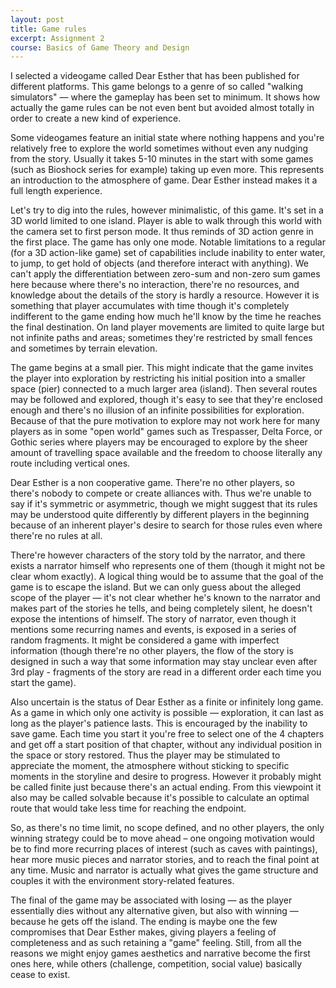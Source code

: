 ```yaml
---
layout: post
title: Game rules
excerpt: Assignment 2
course: Basics of Game Theory and Design
---
```


I selected a videogame called Dear Esther that has been published for different platforms. This game belongs to a genre of so called "walking simulators" — where the gameplay has been set to minimum. It shows how actually the game rules can be not even bent but avoided almost totally in order to create a new kind of experience.

Some videogames feature an initial state where nothing happens and you're relatively free to explore the world sometimes without even any nudging from the story. Usually it takes 5-10 minutes in the start with some games (such as Bioshock series for example) taking up even more. This represents an introduction to the atmosphere of game. Dear Esther instead makes it a full length experience. 

Let's try to dig into the rules, however minimalistic, of this game. It's set in a 3D world limited to one island. Player is able to walk through this world with the camera set to first person mode. It thus reminds of 3D action genre in the first place. The game has only one mode. Notable limitations to a regular (for a 3D action-like game) set of capabilities include inability to enter water, to jump, to get hold of objects (and therefore interact with anything). We can't apply the differentiation between zero-sum and non-zero sum games here because where there's no interaction, there're no resources, and knowledge about the details of the story is hardly a resource. However it is something that player accumulates with time though it's completely indifferent to the game ending how much he'll know by the time he reaches the final destination. On land player movements are limited to quite large but not infinite paths and areas; sometimes they're restricted by small fences and sometimes by terrain elevation.

The game begins at a small pier. This might indicate that the game invites the player into exploration by restricting his initial position into a smaller space (pier) connected to a much larger area (island). Then several routes may be followed and explored, though it's easy to see that they're enclosed enough and there's no illusion of an infinite possibilities for exploration. Because of that the pure motivation to explore may not work here for many players as in some "open world" games such as Trespasser, Delta Force, or Gothic series where players may be encouraged to explore by the sheer amount of travelling space available and the freedom to choose literally any route including vertical ones.

Dear Esther is a non cooperative game. There're no other players, so there's nobody to compete or create alliances with. Thus we're unable to say if it's symmetric or asymmetric, though we might suggest that its rules may be understood quite differently by different players in the beginning because of an inherent player's desire to search for those rules even where there're no rules at all. 

There're however characters of the story told by the narrator, and there exists a narrator himself who represents one of them (though it might not be clear whom exactly). A logical thing would be to assume that the goal of the game is to escape the island. But we can only guess about the alleged scope of the player — it's not clear whether he's known to the narrator and makes part of the stories he tells, and being completely silent, he doesn't expose the intentions of himself. The story of narrator, even though it mentions some recurring names and events, is exposed in a series of random fragments. It might be considered a game with imperfect information (though there're no other players, the flow of the story is designed in such a way that some information may stay unclear even after 3rd play - fragments of the story are read in a different order each time you start the game).

Also uncertain is the status of Dear Esther as a finite or infinitely long game. As a game in which only one activity is possible — exploration, it can last as long as the player's patience lasts. This is encouraged by the inability to save game. Each time you start it you're free to select one of the 4 chapters and get off a start position of that chapter, without any individual position in the space or story restored. Thus the player may be stimulated to appreciate the moment, the atmosphere without sticking to specific moments in the storyline and desire to progress. However it probably might be called finite just because there's an actual ending. From this viewpoint it also may be called solvable because it's possible to calculate an optimal route that would take less time for reaching the endpoint.

So, as there's no time limit, no scope defined, and no other players, the only winning strategy could be to move ahead – one ongoing motivation would be to find more recurring places of interest (such as caves with paintings), hear more music pieces and narrator stories, and to reach the final point at any time. Music and narrator is actually what gives the game structure and couples it with the environment story-related features. 

The final of the game may be associated with losing — as the player essentially dies without any alternative given, but also with winning — because he gets off the island. The ending is maybe one the few compromises that Dear Esther makes, giving players a feeling of completeness and as such retaining a "game" feeling. Still, from all the reasons we might enjoy games aesthetics and narrative become the first ones here, while others (challenge, competition, social value) basically cease to exist.